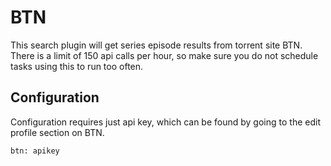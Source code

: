 # BTN
This search plugin will get series episode results from torrent site BTN. There is a limit of 150 api calls per hour, so make sure you do not schedule tasks using this to run too often.

## Configuration
Configuration requires just api key, which can be found by going to the edit profile section on BTN.

    btn: apikey

